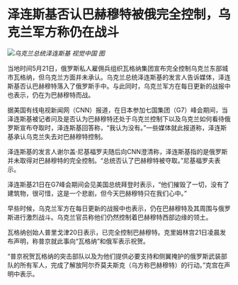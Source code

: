 # 泽连斯基否认巴赫穆特被俄完全控制，乌克兰军方称仍在战斗

![](https://inews.gtimg.com/om_bt/OwbKpVlSQGqNcnBDZdsQDZYeVQTqkTTP9XU-L_7aTl_oAAA/1000)_乌克兰总统泽连斯基 视觉中国 图_

当地时间5月21日，俄罗斯私人雇佣兵组织瓦格纳集团宣布完全控制乌克兰东部城市瓦格纳，但乌克兰方面并未承认。乌克兰总统泽连斯基的发言人告诉媒体，泽连斯基否认巴赫穆特落入了俄罗斯手中。与此同时，乌克兰军方在每日更新的战报中也表示，仍在为巴赫穆特而战。

据美国有线电视新闻网（CNN）报道，在日本参加七国集团（G7）峰会期间，当泽连斯基被记者问及是否认为巴赫穆特还处于乌克兰控制下以及乌克兰如何看待俄罗斯宣布夺取时，泽连斯基回答称，“我认为没有。”一些媒体就此报道称，泽连斯基承认乌克兰失去对巴赫穆特控制。

泽连斯基的发言人谢尔盖·尼基福罗夫随后向CNN澄清称，泽连斯基指的是俄罗斯并未取得对巴赫穆特的完全控制。“总统否认了巴赫穆特被夺取。”尼基福罗夫表示。

泽连斯基21日在G7峰会期间会见美国总统拜登时表示，“他们摧毁了一切，没有了建筑物，很可惜，这是一个悲剧，但今天巴赫穆特只在我们心中。”

早些时候，乌克兰军方在每日更新的战报中也表示，仍在巴赫穆特及其周围与俄罗斯进行激烈战斗。乌克兰官员称他们仍然控制着巴赫穆特西部边缘的领土。

瓦格纳创始人普里戈津20日表示，已完全控制巴赫穆特。克里姆林宫21日凌晨发布声明，称普京就此事向“瓦格纳”和俄军表示祝贺。

“普京祝贺瓦格纳的突击部队以及为他们提供必要支持和侧翼掩护的俄罗斯武装部队的所有军人，完成了解放阿尔乔莫夫斯克（乌方称巴赫穆特）的行动。”克宫在声明中表示。

